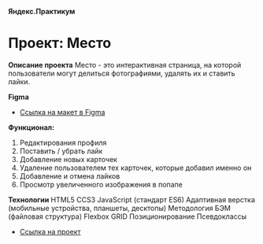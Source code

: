 **Яндекс.Практикум**

# Проект: Место

**Описание проекта**
Место - это интерактивная страница, на которой пользователи могут делиться фотографиями, удалять их и ставить лайки.

**Figma**

- [Ссылка на макет в Figma](https://www.figma.com/file/2cn9N9jSkmxD84oJik7xL7/JavaScript.-Sprint-4?node-id=0%3A1)

**Функционал:**

1. Редактирования профиля
2. Поставить / убрать лайк
3. Добавление новых карточек
4. Удаление пользователем тех карточек, которые добавил именно он
5. Добавление и отмена лайков
6. Просмотр увеличенного изображения в попапе

**Технологии**
HTML5
CCS3
JavaScript (стандарт ES6)
Адаптивная верстка (мобильные устройства, планшеты, десктопы)
Методология БЭМ (файловая структура)
Flexbox
GRID
Позиционирование
Псевдоклассы

- [Ссылка на проект](https://dartweider1398.github.io/mesto/)
